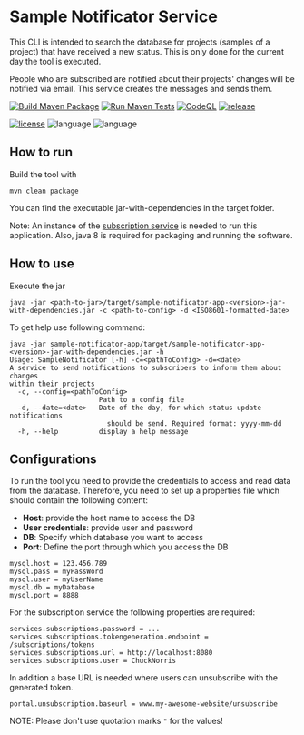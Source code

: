 # Sample Notificator Service
This CLI is intended to search the database for projects (samples of a project)
that have received a new status. This is only done for the current day the tool is executed.

People who are subscribed are notified about their projects' changes
will be notified via email. This service creates the messages and sends them.

[![Build Maven Package](https://github.com/qbicsoftware/sample-notificator-cli/actions/workflows/build_package.yml/badge.svg)](https://github.com/qbicsoftware/spring-boot-rest-service-template/actions/workflows/build_package.yml)
[![Run Maven Tests](https://github.com/qbicsoftware/sample-notificator-cli/actions/workflows/run_tests.yml/badge.svg)](https://github.com/qbicsoftware/spring-boot-rest-service-template/actions/workflows/run_tests.yml)
[![CodeQL](https://github.com/qbicsoftware/sample-notificator-cli/actions/workflows/codeql-analysis.yml/badge.svg)](https://github.com/qbicsoftware/spring-boot-rest-service-template/actions/workflows/codeql-analysis.yml)
[![release](https://img.shields.io/github/v/release/qbicsoftware/sample-notificator-cli?include_prereleases)](https://github.com/qbicsoftware/spring-boot-rest-service-template/releases)

[![license](https://img.shields.io/github/license/qbicsoftware/sample-notificator-cli)](https://github.com/qbicsoftware/spring-boot-rest-service-template/blob/main/LICENSE)
![language](https://img.shields.io/badge/language-java-blue.svg)
![language](https://img.shields.io/badge/language-groovy-blue.svg)


## How to run

Build the tool with
```
mvn clean package
```

You can find the executable jar-with-dependencies in the target folder.

Note:
An instance of the [subscription service](https://github.com/qbicsoftware/subscription-service) is needed to run this application.
Also, java 8 is required for packaging and running the software.

## How to use
Execute the jar

```
java -jar <path-to-jar>/target/sample-notificator-app-<version>-jar-with-dependencies.jar -c <path-to-config> -d <ISO8601-formatted-date>
```

To get help use following command:

```
java -jar sample-notificator-app/target/sample-notificator-app-<version>-jar-with-dependencies.jar -h
Usage: SampleNotificator [-h] -c=<pathToConfig> -d=<date>
A service to send notifications to subscribers to inform them about changes
within their projects
  -c, --config=<pathToConfig>
                      Path to a config file
  -d, --date=<date>   Date of the day, for which status update notifications
                        should be send. Required format: yyyy-mm-dd
  -h, --help          display a help message

```

## Configurations

To run the tool you need to provide the credentials to access and read
data from the database. Therefore, you need to set up a properties file
which should contain the following content:

- **Host**: provide the host name to access the DB
- **User credentials**: provide user and password 
- **DB**: Specify which database you want to access 
- **Port**: Define the port through which you access the DB

```
mysql.host = 123.456.789
mysql.pass = myPassWord
mysql.user = myUserName
mysql.db = myDatabase
mysql.port = 8888
```

For the subscription service the following properties are required:

```
services.subscriptions.password = ...
services.subscriptions.tokengeneration.endpoint = /subscriptions/tokens
services.subscriptions.url = http://localhost:8080
services.subscriptions.user = ChuckNorris
```

In addition a base URL is needed where users can unsubscribe with the generated token.
```
portal.unsubscription.baseurl = www.my-awesome-website/unsubscribe
```

NOTE: Please don't use quotation marks `"` for the values!

